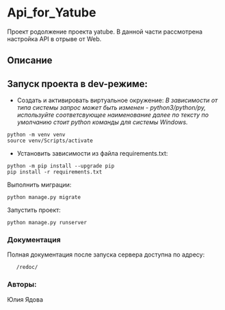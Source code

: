 # Api_for_Yatube
Проект родолжение проекта yatube. В данной части рассмотрена настройка API в отрыве от Web.
## Описание

## Запуск проекта в dev-режиме:
- Cоздать и активировать виртуальное окружение:
*В зависимости от типа системы запрос может быть изменен - python3/python/py, используйте соответсвующее наименование далее по тексту по умолчанию стоит python команды для системы Windows.*

```
python -m venv venv
source venv/Scripts/activate
```
- Установить зависимости из файла requirements.txt:
```
python -m pip install --upgrade pip
pip install -r requirements.txt
```
Выполнить миграции:
```
python manage.py migrate
```
Запустить проект:
```
python manage.py runserver
```
### Документация
Полная документация после запуска сервера доступна по адресу:
```
   /redoc/
```
### Авторы:
Юлия Ядова